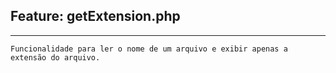 ## Feature: getExtension.php

---

    Funcionalidade para ler o nome de um arquivo e exibir apenas a extensão do arquivo.
